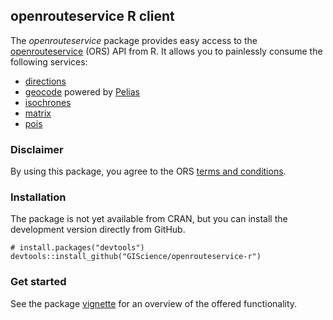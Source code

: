 openrouteservice R client
-------------------------

The *openrouteservice* package provides easy access to the
[openrouteservice](https://openrouteservice.org) (ORS) API from R. It
allows you to painlessly consume the following services:

-   [directions](https://openrouteservice.org/documentation/#/reference/directions/directions)
-   [geocode](https://openrouteservice.org/documentation/#/reference/geocode/geocode)
    powered by [Pelias](https://pelias.io)
-   [isochrones](https://openrouteservice.org/documentation/#/reference/isochrones/isochrones)
-   [matrix](https://openrouteservice.org/documentation/#/reference/matrix/matrix)
-   [pois](https://github.com/GIScience/openpoiservice#api-documentation)

### Disclaimer

By using this package, you agree to the ORS [terms and
conditions](https://openrouteservice.org/terms-of-service/).

### Installation

The package is not yet available from CRAN, but you can install the
development version directly from GitHub.

    # install.packages("devtools")
    devtools::install_github("GIScience/openrouteservice-r")

### Get started

See the package
[vignette](https://giscience.github.io/openrouteservice-r/articles/openrouteservice.html)
for an overview of the offered functionality.
